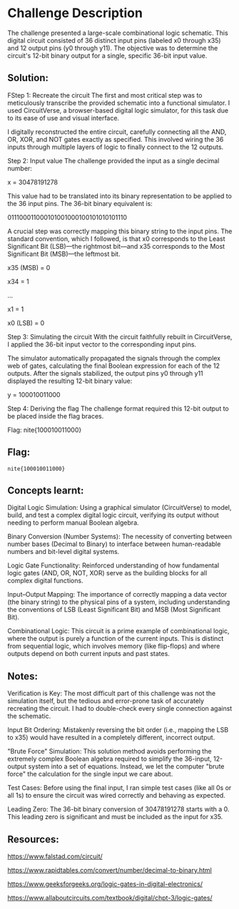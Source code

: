 # Challenge Description
The challenge presented a large-scale combinational logic schematic. This digital circuit consisted of 36 distinct input pins (labeled x0 through x35) and 12 output pins (y0 through y11). The objective was to determine the circuit's 12-bit binary output for a single, specific 36-bit input value.

## Solution:
FStep 1: Recreate the circuit
The first and most critical step was to meticulously transcribe the provided schematic into a functional simulator. I used CircuitVerse, a browser-based digital logic simulator, for this task due to its ease of use and visual interface.

I digitally reconstructed the entire circuit, carefully connecting all the AND, OR, XOR, and NOT gates exactly as specified. This involved wiring the 36 inputs through multiple layers of logic to finally connect to the 12 outputs.

Step 2: Input value
The challenge provided the input as a single decimal number:

x = 30478191278

This value had to be translated into its binary representation to be applied to the 36 input pins. The 36-bit binary equivalent is:

011100011000101001000100101010101110

A crucial step was correctly mapping this binary string to the input pins. The standard convention, which I followed, is that x0 corresponds to the Least Significant Bit (LSB)—the rightmost bit—and x35 corresponds to the Most Significant Bit (MSB)—the leftmost bit.

x35 (MSB) = 0

x34 = 1

...

x1 = 1

x0 (LSB) = 0

Step 3: Simulating the circuit
With the circuit faithfully rebuilt in CircuitVerse, I applied the 36-bit input vector to the corresponding input pins.

The simulator automatically propagated the signals through the complex web of gates, calculating the final Boolean expression for each of the 12 outputs. After the signals stabilized, the output pins y0 through y11 displayed the resulting 12-bit binary value:

y = 100010011000

Step 4: Deriving the flag
The challenge format required this 12-bit output to be placed inside the flag braces.

Flag: nite{100010011000}

## Flag:
```
nite{100010011000}
```
## Concepts learnt:
Digital Logic Simulation: Using a graphical simulator (CircuitVerse) to model, build, and test a complex digital logic circuit, verifying its output without needing to perform manual Boolean algebra.

Binary Conversion (Number Systems): The necessity of converting between number bases (Decimal to Binary) to interface between human-readable numbers and bit-level digital systems.

Logic Gate Functionality: Reinforced understanding of how fundamental logic gates (AND, OR, NOT, XOR) serve as the building blocks for all complex digital functions.

Input–Output Mapping: The importance of correctly mapping a data vector (the binary string) to the physical pins of a system, including understanding the conventions of LSB (Least Significant Bit) and MSB (Most Significant Bit).

Combinational Logic: This circuit is a prime example of combinational logic, where the output is purely a function of the current inputs. This is distinct from sequential logic, which involves memory (like flip-flops) and where outputs depend on both current inputs and past states.

## Notes:
Verification is Key: The most difficult part of this challenge was not the simulation itself, but the tedious and error-prone task of accurately recreating the circuit. I had to double-check every single connection against the schematic.

Input Bit Ordering: Mistakenly reversing the bit order (i.e., mapping the LSB to x35) would have resulted in a completely different, incorrect output.

"Brute Force" Simulation: This solution method avoids performing the extremely complex Boolean algebra required to simplify the 36-input, 12-output system into a set of equations. Instead, we let the computer "brute force" the calculation for the single input we care about.

Test Cases: Before using the final input, I ran simple test cases (like all 0s or all 1s) to ensure the circuit was wired correctly and behaving as expected.

Leading Zero: The 36-bit binary conversion of 30478191278 starts with a 0. This leading zero is significant and must be included as the input for x35.

## Resources:
https://www.falstad.com/circuit/

https://www.rapidtables.com/convert/number/decimal-to-binary.html

https://www.geeksforgeeks.org/logic-gates-in-digital-electronics/

https://www.allaboutcircuits.com/textbook/digital/chpt-3/logic-gates/


